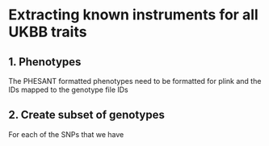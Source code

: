 # Extracting known instruments for all UKBB traits

## 1. Phenotypes

The PHESANT formatted phenotypes need to be formatted for plink and the IDs mapped to the genotype file IDs

## 2. Create subset of genotypes

For each of the SNPs that we have 


